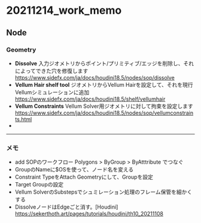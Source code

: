 # 20211214_work_memo

## Node

### Geometry

- **Dissolve**
  入力ジオメトリからポイント/プリミティブ/エッジを削除し、それによってできた穴を修復します
  https://www.sidefx.com/ja/docs/houdini18.5/nodes/sop/dissolve
- **Vellum Hair shelf tool**
  ジオメトリからVellum Hairを設定して、それを現行Vellumシミュレーションに追加
  https://www.sidefx.com/ja/docs/houdini18.5/shelf/vellumhair
- **Vellum Constraints**
  Vellum Solver用ジオメトリに対して拘束を設定します
  https://www.sidefx.com/ja/docs/houdini18.5/nodes/sop/vellumconstraints.html
- 

---
### メモ

- add SOPのワークフロー
  Polygons > ByGroup > ByAtttribute でつなぐ
- GroupのNameに$OSを使って、ノード名を変える
- Constraint TypeをAttach Geometryにして、Groupを設定
- Target Groupの設定
- Vellum SolverのSubstepsでシュミレーション処理のフレーム保管を細かくする
- DissolveノードはEdgeごと消す。[Houdini]
  https://sekerthoth.art/pages/tutorials/houdini/th10_20211108







